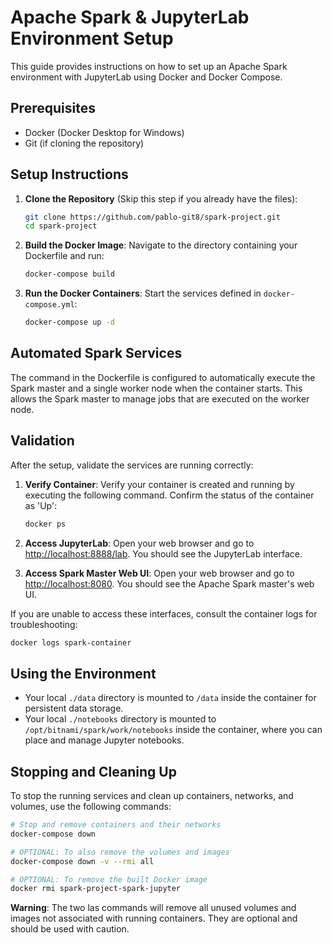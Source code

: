 # Apache Spark & JupyterLab Environment Setup

This guide provides instructions on how to set up an Apache Spark environment with JupyterLab using Docker and Docker Compose.

## Prerequisites

- Docker (Docker Desktop for Windows)
- Git (if cloning the repository)

## Setup Instructions

1. **Clone the Repository** (Skip this step if you already have the files):
   ```bash
   git clone https://github.com/pablo-git8/spark-project.git
   cd spark-project
   ```

2. **Build the Docker Image**:
   Navigate to the directory containing your Dockerfile and run:
   ```bash
   docker-compose build
   ```

3. **Run the Docker Containers**:
   Start the services defined in `docker-compose.yml`:
   ```bash
   docker-compose up -d
   ```

## Automated Spark Services

The command in the Dockerfile is configured to automatically execute the Spark master and a single worker node when the container starts. This allows the Spark master to manage jobs that are executed on the worker node.

## Validation

After the setup, validate the services are running correctly:

1. **Verify Container**:
   Verify your container is created and running by executing the following command. Confirm the status of the container as 'Up':
   ```bash
   docker ps
   ```

2. **Access JupyterLab**:
   Open your web browser and go to [http://localhost:8888/lab](http://localhost:8888/lab). You should see the JupyterLab interface.

3. **Access Spark Master Web UI**:
   Open your web browser and go to [http://localhost:8080](http://localhost:8080). You should see the Apache Spark master's web UI.

If you are unable to access these interfaces, consult the container logs for troubleshooting:

```bash
docker logs spark-container
```

## Using the Environment

- Your local `./data` directory is mounted to `/data` inside the container for persistent data storage.
- Your local `./notebooks` directory is mounted to `/opt/bitnami/spark/work/notebooks` inside the container, where you can place and manage Jupyter notebooks.

## Stopping and Cleaning Up

To stop the running services and clean up containers, networks, and volumes, use the following commands:

```bash
# Stop and remove containers and their networks
docker-compose down

# OPTIONAL: To also remove the volumes and images
docker-compose down -v --rmi all

# OPTIONAL: To remove the built Docker image
docker rmi spark-project-spark-jupyter
```

**Warning**: The two las commands will remove all unused volumes and images not associated with running containers. They are optional and should be used with caution.